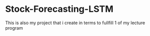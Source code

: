 # Stock-Forecasting-LSTM
This is also my project that i create in terms to fullfill 1 of my lecture program
